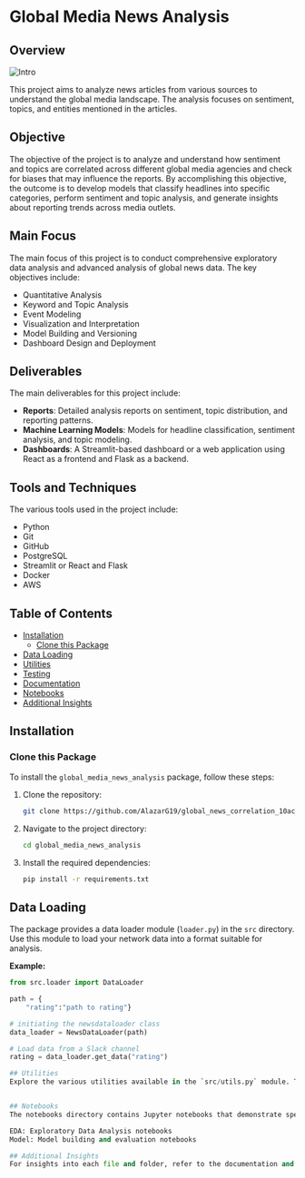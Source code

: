 # Global Media News Analysis

## Overview
![Intro](/front.avif "Intro Photo")

This project aims to analyze news articles from various sources to understand the global media landscape. The analysis focuses on sentiment, topics, and entities mentioned in the articles.

## Objective
The objective of the project is to analyze and understand how sentiment and topics are correlated across different global media agencies and check for biases that may influence the reports. By accomplishing this objective, the outcome is to develop models that classify headlines into specific categories, perform sentiment and topic analysis, and generate insights about reporting trends across media outlets.

## Main Focus
The main focus of this project is to conduct comprehensive exploratory data analysis and advanced analysis of global news data. The key objectives include:

- Quantitative Analysis
- Keyword and Topic Analysis
- Event Modeling
- Visualization and Interpretation
- Model Building and Versioning
- Dashboard Design and Deployment

## Deliverables
The main deliverables for this project include:

- **Reports**: Detailed analysis reports on sentiment, topic distribution, and reporting patterns.
- **Machine Learning Models**: Models for headline classification, sentiment analysis, and topic modeling.
- **Dashboards**: A Streamlit-based dashboard or a web application using React as a frontend and Flask as a backend.

## Tools and Techniques
The various tools used in the project include:

- Python
- Git
- GitHub
- PostgreSQL
- Streamlit or React and Flask
- Docker
- AWS

## Table of Contents

- [Installation](#installation)
  - [Clone this Package](#clone-this-package)
- [Data Loading](#data-loading)
- [Utilities](#utilities)
- [Testing](#testing)
- [Documentation](#documentation)
- [Notebooks](#notebooks)
- [Additional Insights](#additional-insights)

## Installation

### Clone this Package

To install the `global_media_news_analysis` package, follow these steps:

1. Clone the repository:
    ```bash
    git clone https://github.com/AlazarG19/global_news_correlation_10ac_week0
    ```
2. Navigate to the project directory:
    ```bash
    cd global_media_news_analysis
    ```
3. Install the required dependencies:
    ```bash
    pip install -r requirements.txt
    ```

## Data Loading

The package provides a data loader module (`loader.py`) in the `src` directory. Use this module to load your network data into a format suitable for analysis.

**Example:**

```python
from src.loader import DataLoader

path = {
    "rating":"path to rating"}

# initiating the newsdataloader class
data_loader = NewsDataLoader(path)

# Load data from a Slack channel
rating = data_loader.get_data("rating")

## Utilities  
Explore the various utilities available in the `src/utils.py` module. This module contains functions for common tasks such as data cleaning, preprocessing, and analysis.


## Notebooks
The notebooks directory contains Jupyter notebooks that demonstrate specific use cases and analyses.

EDA: Exploratory Data Analysis notebooks
Model: Model building and evaluation notebooks

## Additional Insights
For insights into each file and folder, refer to the documentation and examples provided within each directory. The README files in the notebooks/eda and notebooks/model folders provide details on the specific analyses and models.